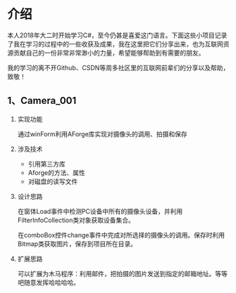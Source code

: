 # 介绍

本人2018年大二时开始学习C#，至今仍甚是喜爱这门语言。下面这些小项目记录了我在学习的过程中的一些收获及成果，我在这里把它们分享出来，也为互联网资源贡献自己的一份非常非常渺小的力量，希望能够帮助到有需要的朋友。

我的学习的离不开Github、CSDN等周多社区里的互联网前辈们的分享以及帮助，致敬！

## 1、Camera_001
1. 实现功能

   通过winForm利用AForge库实现对摄像头的调用、拍摄和保存

2. 涉及技术

   - 引用第三方库
   - Aforge的方法、属性
   - 对磁盘的读写文件

3. 设计思路

   在窗体Load事件中检测PC设备中所有的摄像头设备，并利用FilterInfoCollection类对象获取设备集合。

   在comboBox控件change事件中完成对所选择的摄像头的调用。保存时利用Bitmap类获取图片，保存到项目所在目录。

4. 扩展思路

   可以扩展为木马程序：利用邮件，把拍摄的图片发送到指定的邮箱地址。等等吧随意发挥哈哈哈哈。
